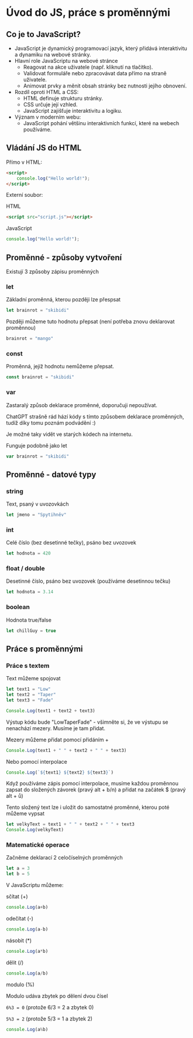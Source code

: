 # Úvod do JS, práce s proměnnými

## Co je to JavaScript?

-   JavaScript je dynamický programovací jazyk, který přidává interaktivitu a dynamiku na webové stránky.
-   Hlavní role JavaScriptu na webové stránce
    -   Reagovat na akce uživatele (např. kliknutí na tlačítko).
    -   Validovat formuláře nebo zpracovávat data přímo na straně uživatele.
    -   Animovat prvky a měnit obsah stránky bez nutnosti jejího obnovení.
-   Rozdíl oproti HTML a CSS:
    -   HTML definuje strukturu stránky.
    -   CSS určuje její vzhled.
    -   JavaScript zajišťuje interaktivitu a logiku.
-   Význam v moderním webu:
    -   JavaScript pohání většinu interaktivních funkcí, které na webech používáme.

## Vládání JS do HTML

Přímo v HTML:

```HTML
<script>
    console.log("Hello world!");
</script>
```

Externí soubor:

HTML

```HTML
<script src="script.js"></script>
```

JavaScript

```JavaScript
console.log("Hello world!");
```

## Proměnné - způsoby vytvoření

Existují 3 způsoby zápisu proměnných

### let

Základní proměnná, kterou později lze přespsat

```JavaScript
let brainrot = "skibidi"
```

Později můžeme tuto hodnotu přepsat (není potřeba znovu deklarovat proměnnou)

```JavaScript
brainrot = "mango"
```

### const

Proměnná, jejíž hodnotu nemůžeme přepsat.

```JavaScript
const brainrot = "skibidi"
```

### var

Zastaralý způsob deklarace proměnné, doporučuji nepoužívat.

ChatGPT strašně rád hází kódy s tímto způsobem deklarace proměnných, tudíž díky tomu poznám podvádění :)

Je možné taky vidět ve starých kódech na internetu.

Funguje podobně jako let

```JavaScript
var brainrot = "skibidi"
```

## Proměnné - datové typy

### string

Text, psaný v uvozovkách

```JavaScript
let jmeno = "Spytihněv"
```

### int

Celé číslo (bez desetinné tečky), psáno bez uvozovek

```JavaScript
let hodnota = 420
```

### float / double

Desetinné číslo, psáno bez uvozovek (používáme desetinnou tečku)

```JavaScript
let hodnota = 3.14
```

### boolean

Hodnota true/false

```JavaScript
let chillGuy = true
```

## Práce s proměnnými

### Práce s textem

Text můžeme spojovat

```JavaScript
let text1 = "Low"
let text2 = "Taper"
let text3 = "Fade"

Console.Log(text1 + text2 + text3)
```

Výstup kódu bude "LowTaperFade" - všimněte si, že ve výstupu se nenachází mezery. Musíme je tam přidat.

Mezery můžeme přidat pomocí přidáním +

```JavaScript
Console.Log(text1 + " " + text2 + " " + text3)
```

Nebo pomocí interpolace

```JavaScript
Console.Log(`${text1} ${text2} ${text3}`)
```

Když používáme zápis pomocí interpolace, musíme každou proměnnou zapsat do složených závorek (pravý alt + b/n) a přidat na začátek $ (pravý alt + ů)

Tento složený text lze i uložit do samostatné proměnné, kterou poté můžeme vypsat

```JavaScript
let velkyText = text1 + " " + text2 + " " + text3
Console.Log(velkyText)
```

### Matematické operace

Začněme deklarací 2 celočíselných proměnných

```JavaScript
let a = 3
let b = 5
```

V JavaScriptu můžeme:

sčítat (+)

```JavaScript
console.Log(a+b)
```

odečítat (-)

```JavaScript
console.Log(a-b)
```

násobit (\*)

```JavaScript
console.Log(a*b)
```

dělit (/)

```JavaScript
console.Log(a/b)
```

modulo (%)

Modulo udáva zbytek po dělení dvou čísel

`6%3 = 0` (protože 6/3 = 2 a zbytek 0)

`5%3 = 2` (protože 5/3 = 1 a zbytek 2)

```JavaScript
console.Log(a%b)
```
